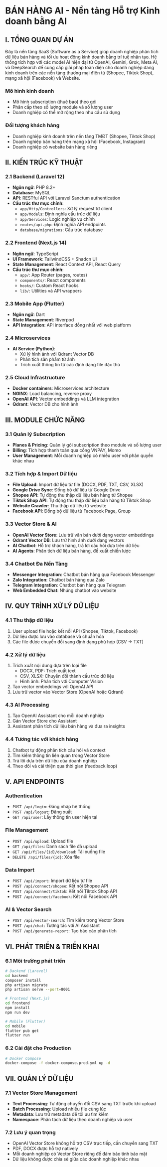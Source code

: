 # BÁN HÀNG AI - Nền tảng Hỗ trợ Kinh doanh bằng AI

## I. TỔNG QUAN DỰ ÁN

Đây là nền tảng SaaS (Software as a Service) giúp doanh nghiệp phân tích dữ liệu bán hàng và tối ưu hoạt động kinh doanh bằng trí tuệ nhân tạo. Hệ thống tích hợp với các model AI hiện đại từ OpenAI, Gemini, Grok, Meta AI, và DeepSearch để cung cấp giải pháp toàn diện cho doanh nghiệp đang kinh doanh trên các nền tảng thương mại điện tử (Shopee, Tiktok Shop), mạng xã hội (Facebook) và Website.

### Mô hình kinh doanh
- Mô hình subscription (thuê bao) theo gói
- Phân cấp theo số lượng module và số lượng user
- Doanh nghiệp có thể mở rộng theo nhu cầu sử dụng

### Đối tượng khách hàng
- Doanh nghiệp kinh doanh trên nền tảng TMĐT (Shopee, Tiktok Shop)
- Doanh nghiệp bán hàng trên mạng xã hội (Facebook, Instagram)
- Doanh nghiệp có website bán hàng riêng

## II. KIẾN TRÚC KỸ THUẬT

### 2.1 Backend (Laravel 12)
- **Ngôn ngữ**: PHP 8.2+
- **Database**: MySQL
- **API**: RESTful API với Laravel Sanctum authentication
- **Cấu trúc thư mục chính**:
  - `app/Http/Controllers`: Xử lý request từ client
  - `app/Models`: Định nghĩa cấu trúc dữ liệu
  - `app/Services`: Logic nghiệp vụ chính
  - `routes/api.php`: Định nghĩa API endpoints
  - `database/migrations`: Cấu trúc database

### 2.2 Frontend (Next.js 14)
- **Ngôn ngữ**: TypeScript
- **UI Framework**: TailwindCSS + Shadcn UI
- **State Management**: React Context API, React Query
- **Cấu trúc thư mục chính**:
  - `app/`: App Router (pages, routes)
  - `components/`: React components
  - `hooks/`: Custom React hooks
  - `lib/`: Utilities và API wrappers

### 2.3 Mobile App (Flutter)
- **Ngôn ngữ**: Dart
- **State Management**: Riverpod
- **API Integration**: API interface đồng nhất với web platform

### 2.4 Microservices
- **AI Service (Python)**:
  - Xử lý hình ảnh với Qdrant Vector DB
  - Phân tích sản phẩm từ ảnh
  - Trích xuất thông tin từ các định dạng file đặc thù

### 2.5 Cloud Infrastructure
- **Docker containers**: Microservices architecture
- **NGINX**: Load balancing, reverse proxy
- **OpenAI API**: Vector embeddings và LLM integration
- **Qdrant**: Vector DB cho hình ảnh

## III. MODULE CHỨC NĂNG

### 3.1 Quản lý Subscription
- **Planes & Pricing**: Quản lý gói subscription theo module và số lượng user
- **Billing**: Tích hợp thanh toán qua cổng VNPAY, Momo
- **User Management**: Mỗi doanh nghiệp có nhiều user với phân quyền khác nhau

### 3.2 Tích hợp & Import Dữ liệu
- **File Upload**: Import dữ liệu từ file (DOCX, PDF, TXT, CSV, XLSX)
- **Google Drive Sync**: Đồng bộ dữ liệu từ Google Drive
- **Shopee API**: Tự động thu thập dữ liệu bán hàng từ Shopee
- **Tiktok Shop API**: Tự động thu thập dữ liệu bán hàng từ Tiktok Shop
- **Website Crawler**: Thu thập dữ liệu từ website
- **Facebook API**: Đồng bộ dữ liệu từ Facebook Page, Group

### 3.3 Vector Store & AI
- **OpenAI Vector Store**: Lưu trữ văn bản dưới dạng vector embeddings
- **Qdrant Vector DB**: Lưu trữ hình ảnh dưới dạng vectors
- **AI Chatbot**: Hỗ trợ khách hàng, trả lời câu hỏi dựa trên dữ liệu
- **AI Agents**: Phân tích dữ liệu bán hàng, đề xuất chiến lược

### 3.4 Chatbot Đa Nền Tảng
- **Messenger Integration**: Chatbot bán hàng qua Facebook Messenger
- **Zalo Integration**: Chatbot bán hàng qua Zalo
- **Telegram Integration**: Chatbot bán hàng qua Telegram
- **Web Embedded Chat**: Nhúng chatbot vào website

## IV. QUY TRÌNH XỬ LÝ DỮ LIỆU

### 4.1 Thu thập dữ liệu
1. User upload file hoặc kết nối API (Shopee, Tiktok, Facebook)
2. Dữ liệu được lưu vào database và chuẩn hóa
3. Các file được chuyển đổi sang định dạng phù hợp (CSV → TXT)

### 4.2 Xử lý dữ liệu
1. Trích xuất nội dung dựa trên loại file
   - DOCX, PDF: Trích xuất text
   - CSV, XLSX: Chuyển đổi thành cấu trúc dữ liệu
   - Hình ảnh: Phân tích với Computer Vision
2. Tạo vector embeddings với OpenAI API
3. Lưu trữ vector vào Vector Store (OpenAI hoặc Qdrant)

### 4.3 AI Processing
1. Tạo OpenAI Assistant cho mỗi doanh nghiệp
2. Gán Vector Store cho Assistant
3. Assistant phân tích dữ liệu bán hàng và đưa ra insights

### 4.4 Tương tác với khách hàng
1. Chatbot tự động phân tích câu hỏi và context
2. Tìm kiếm thông tin liên quan trong Vector Store
3. Trả lời dựa trên dữ liệu của doanh nghiệp
4. Theo dõi và cải thiện qua thời gian (feedback loop)

## V. API ENDPOINTS

### Authentication
- `POST /api/login`: Đăng nhập hệ thống
- `POST /api/logout`: Đăng xuất
- `GET /api/user`: Lấy thông tin user hiện tại

### File Management
- `POST /api/upload`: Upload file
- `GET /api/files`: Danh sách file đã upload
- `GET /api/files/{id}/download`: Tải xuống file
- `DELETE /api/files/{id}`: Xóa file

### Data Import
- `POST /api/import`: Import dữ liệu từ file
- `POST /api/connect/shopee`: Kết nối Shopee API
- `POST /api/connect/tiktok`: Kết nối Tiktok Shop API
- `POST /api/connect/facebook`: Kết nối Facebook API

### AI & Vector Search
- `POST /api/vector-search`: Tìm kiếm trong Vector Store
- `POST /api/chat`: Tương tác với AI Assistant
- `POST /api/generate-report`: Tạo báo cáo phân tích

## VI. PHÁT TRIỂN & TRIỂN KHAI

### 6.1 Môi trường phát triển
```bash
# Backend (Laravel)
cd backend
composer install
php artisan migrate
php artisan serve --port=8001

# Frontend (Next.js)
cd frontend
npm install
npm run dev

# Mobile (Flutter)
cd mobile
flutter pub get
flutter run
```

### 6.2 Cài đặt cho Production
```bash
# Docker Compose
docker-compose -f docker-compose.prod.yml up -d
```

## VII. QUẢN LÝ DỮ LIỆU

### 7.1 Vector Store Management
- **Text Processing**: Tự động chuyển đổi CSV sang TXT trước khi upload
- **Batch Processing**: Upload nhiều file cùng lúc
- **Metadata**: Lưu trữ metadata để tối ưu tìm kiếm
- **Namespace**: Phân tách dữ liệu theo doanh nghiệp và user

### 7.2 Lưu ý quan trọng
- OpenAI Vector Store không hỗ trợ CSV trực tiếp, cần chuyển sang TXT
- PDF, DOCX được hỗ trợ natively
- Mỗi doanh nghiệp có Vector Store riêng để đảm bảo tính bảo mật
- Dữ liệu không được chia sẻ giữa các doanh nghiệp khác nhau 